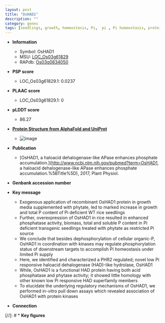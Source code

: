```yaml
---
layout: post
title: "OsHAD1"
description: ""
category: genes
tags: [seedlings, growth, homeostasis, Pi,  pi , Pi homeostasis, protein kinase]
---
```


* **Information**  
    + Symbol: OsHAD1  
    + MSU: [LOC_Os03g61829](http://rice.plantbiology.msu.edu/cgi-bin/ORF_infopage.cgi?orf=LOC_Os03g61829)  
    + RAPdb: [Os03g0834050](http://rapdb.dna.affrc.go.jp/viewer/gbrowse_details/irgsp1?name=Os03g0834050)  

* **PSP score**  
    + LOC_Os03g61829.1: 0.0237 

* **PLAAC score**  
    + LOC_Os03g61829.1: 0 

* **pLDDT score**
    + 86.27

* **[Protein Structure from AlphaFold and UniProt](https://www.uniprot.org/uniprotkb/Q75LI3/entry#structure)**
    + ![image](https://ricepsp.github.io/images/Q7/AF-Q75LI3-F1.png)

* **Publication**  
    + [OsHAD1, a haloacid dehalogenase-like APase enhances phosphate accumulation.](http://www.ncbi.nlm.nih.gov/pubmed?term=OsHAD1, a haloacid dehalogenase-like APase enhances phosphate accumulation.%5BTitle%5D), 2017, Plant Physiol.

* **Genbank accession number**  

* **Key message**  
    + Exogenous application of recombinant OsHAD1 protein in growth media supplemented with phytate, led to marked increase in growth and total P content of Pi deficient WT rice seedlings
    + Further, overexpression of OsHAD1 in rice resulted in enhanced phosphatase activity, biomass, total and soluble P content in Pi deficient transgenic seedlings treated with phytate as restricted Pi source
    + We conclude that besides dephosphorylation of cellular organic-P, OsHAD1 in coordination with kinases may regulate phosphorylation status of downstream targets to accomplish Pi homeostasis under limited Pi supply
    + Here, we identified and characterized a PHR2 regulated; novel low Pi responsive haloacid dehalogenase (HAD)-like hydrolase, OsHAD1
    + While, OsHAD1 is a functional HAD protein having both acid phosphatase and phytase activity; it showed little homology with other known low Pi responsive HAD superfamily members
    + To elucidate the underlying regulatory mechanisms of OsHAD1, we performed in-vitro pull down assays which revealed association of OsHAD1 with protein kinases

* **Connection**  

[//]: # * **Key figures**  


